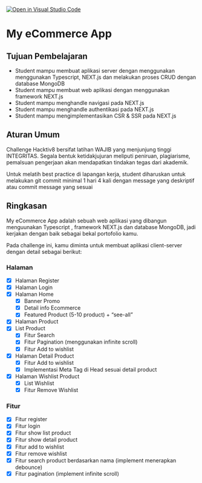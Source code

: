 [![Open in Visual Studio Code](https://classroom.github.com/assets/open-in-vscode-2e0aaae1b6195c2367325f4f02e2d04e9abb55f0b24a779b69b11b9e10269abc.svg)](https://classroom.github.com/online_ide?assignment_repo_id=15623341&assignment_repo_type=AssignmentRepo)
# My eCommerce App

## Tujuan Pembelajaran

- Student mampu membuat aplikasi server dengan menggunakan menggunakan Typescript, NEXT.js dan melakukan proses CRUD dengan database MongoDB
- Student mampu membuat web aplikasi dengan menggunakan framework NEXT.js
- Student mampu menghandle navigasi pada NEXT.js
- Student mampu menghandle authentikasi pada NEXT.js
- Student mampu mengimplementasikan CSR & SSR pada NEXT.js

## Aturan Umum

Challenge Hacktiv8 bersifat latihan WAJIB yang menjunjung tinggi INTEGRITAS. Segala bentuk ketidakjujuran meliputi peniruan, plagiarisme, pemalsuan pengerjaan akan mendapatkan tindakan tegas dari akademik.

Untuk melatih best practice di lapangan kerja, student diharuskan untuk melakukan git commit minimal 1 hari 4 kali dengan message yang deskriptif atau commit message yang sesuai

## Ringkasan

My eCommerce App adalah sebuah web aplikasi yang dibangun menguunakan Typescript , framework NEXT.js dan database MongoDB, jadi kerjakan dengan baik sebagai bekal portofolio kamu.

Pada challenge ini, kamu diminta untuk membuat aplikasi client-server dengan detail sebagai berikut:

### Halaman

- [X] Halaman Register
- [X] Halaman Login
- [X] Halaman Home
  - [X] Banner Promo
  - [X] Detail info Ecommerce
  - [X] Featured Product (5-10 product) + “see-all”
- [X] Halaman Product
- [X] List Product
  - [X] Fitur Search
  - [X] Fitur Pagination (menggunakan infinite scroll)
  - [X] Fitur Add to wishlist
- [X] Halaman Detail Product
  - [X] Fitur Add to wishlist
  - [X] Implementasi Meta Tag di Head sesuai detail product
- [X] Halaman Wishlist Product
  - [X] List Wishlist
  - [X] Fitur Remove Wishlist

### Fitur

- [X] Fitur register
- [X] Fitur login
- [X] Fitur show list product
- [X] Fitur show detail product
- [X] Fitur add to wishlist
- [X] Fitur remove wishlist
- [X] Fitur search product berdasarkan nama (implement menerapkan debounce)
- [X] Fitur pagination (implement infinite scroll)
